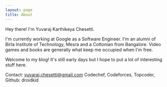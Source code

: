```yaml
---
layout: page
title: About
---
```


Hey there! I'm Yuvaraj Karthikeya Chesetti.


I'm currently working at Google as a Software Engineer. I'm an alumni of Birla Institute of Technology, Mesra and a Cottonian from Bangalore. Video games and books are generally what keep me occupied when I'm free.


Welcome to my blog! It's still early days but I hope to put a lot of interesting stuff here.


Contact: yuvaraj.chesetti@gmail.com
Codechef, Codeforces, Topcoder, Github: droidkid
